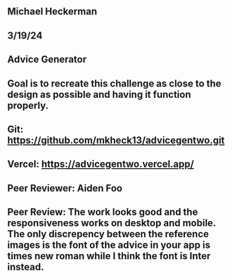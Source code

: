 ## Michael Heckerman
## 3/19/24
## Advice Generator
## Goal is to recreate this challenge as close to the design as possible and having it function properly.

## Git: https://github.com/mkheck13/advicegentwo.git
## Vercel: https://advicegentwo.vercel.app/


## Peer Reviewer: Aiden Foo
## Peer Review: The work looks good and the responsiveness works on desktop and mobile. The only discrepency between the reference images is the font of the advice in your app is times new roman while I think the font is Inter instead. 
